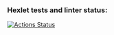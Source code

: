 ### Hexlet tests and linter status:
[![Actions Status](https://github.com/artm73/frontend-project-11/workflows/hexlet-check/badge.svg)](https://github.com/artm73/frontend-project-11/actions)